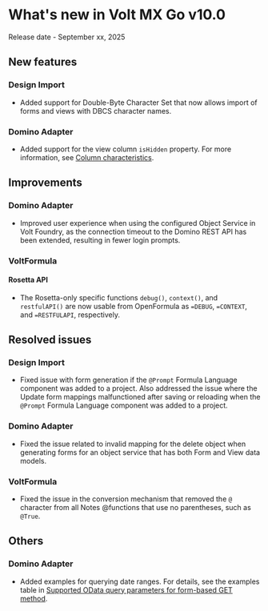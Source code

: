 # What's new in Volt MX Go v10.0

Release date - September xx, 2025

## New features

### Design Import  

- Added support for Double-Byte Character Set that now allows import of forms and views with DBCS character names.

### Domino Adapter

- Added support for the view column `isHidden` property. For more information, see [Column characteristics](../topicguides/adapter/datamodel.md#column-characteristics).

## Improvements

### Domino Adapter

- Improved user experience when using the configured Object Service in Volt Foundry, as the connection timeout to the Domino REST API has been extended, resulting in fewer login prompts.

### VoltFormula

#### Rosetta API

- The Rosetta-only specific functions `debug()`, `context()`, and `restfulAPI()` are now usable from OpenFormula as `=DEBUG`, `=CONTEXT`, and `=RESTFULAPI`, respectively.

## Resolved issues

### Design Import

- Fixed issue with form generation if the `@Prompt` Formula Language component was added to a project. Also addressed the issue where the Update form mappings malfunctioned after saving or reloading when the `@Prompt` Formula Language component was added to a project.

### Domino Adapter

- Fixed the issue related to invalid mapping for the delete object when generating forms for an object service that has both Form and View data models.

### VoltFormula

- Fixed the issue in the conversion mechanism that removed the `@` character from all Notes @functions that use no parentheses, such as `@True`.

## Others

### Domino Adapter

- Added examples for querying date ranges. For details, see the examples table in [Supported OData query parameters for form-based GET method](../topicguides/adapter/method.md#supported-odata-query-parameters-for-form-based-get-method).
